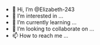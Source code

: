- 👋 Hi, I’m @Elizabeth-243
- 👀 I’m interested in ...
- 🌱 I’m currently learning ...
- 💞️ I’m looking to collaborate on ...
- 📫 How to reach me ...

<!---
Elizabeth-243/Elizabeth-243 is a (this file) appears on your GitHub profile.
You can click the Preview link to take a look at your changes.
--->
